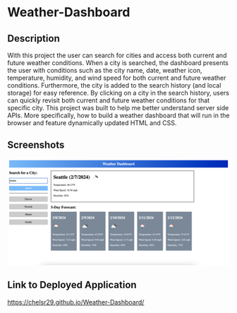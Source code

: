 # Weather-Dashboard

## Description 

With this project the user can search for cities and access both current and future weather conditions. When a city is searched, the dashboard presents the user with conditions such as the city name, date, weather icon, temperature, humidity, and wind speed for both current and future weather conditions. Furthermore, the city is added to the search history (and local storage) for easy reference. By clicking on a city in the search history, users can quickly revisit both current and future weather conditions for that specific city. This project was built to help me better understand server side APIs. More specifically, how to build a weather dashboard that will run in the browser and feature dynamically updated HTML and CSS.

## Screenshots

![alt text](assets/images/Screenshot%202024-02-07%20at%208.08.38%20PM.png)

## Link to Deployed Application

https://chelsr29.github.io/Weather-Dashboard/